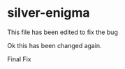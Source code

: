 # silver-enigma
This file has been edited to fix the bug

Ok this has been changed again.

Final Fix
